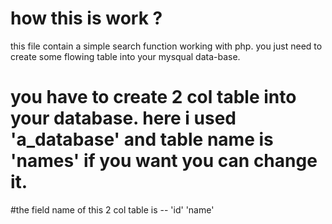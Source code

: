 # how this is work ?
this file contain a simple search function working with php. you just need to create some flowing table into your mysqual data-base.
# you have to create 2 col table into your database. here  i used 'a_database' and table name is 'names' if you want you can change it. 
#the field name of this 2 col table is --  'id' 'name'

